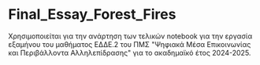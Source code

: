 # Final_Essay_Forest_Fires
Χρησιμοποιείται για την ανάρτηση των τελικών notebook για την εργασία εξαμήνου του μαθήματος ΕΔΔΕ.2 του ΠΜΣ "Ψηφιακά Μέσα Επικοινωνίας και Περιβάλλοντα Αλληλεπίδρασης" για το ακαδημαϊκό έτος 2024-2025.
